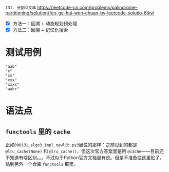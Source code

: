 
`131. 分割回文串` https://leetcode-cn.com/problems/palindrome-partitioning/solution/fen-ge-hui-wen-chuan-by-leetcode-solutio-6jkv/
- [x] 方法一：回溯 + 动态规划预处理
- [x] 方法二：回溯 + 记忆化搜索

# 测试用例

```
"aab"
"x"
"xx"
"xxx"
"xxxx"
"aabc"
```

# 语法点

## `functools` 里的 `cache`

正如`000131_algo3_impl_newlib.py3`里说的那样：之前见到的都是 `@lru_cache(None)` 和 `@lru_cache()`，但这次官方答案里是用 `@cache`——目前还不知道有啥区别。。。不过似乎Python官方文档里有说。但是不准备往这里贴了，贴到另外一个仓库 `functools` 那里。
